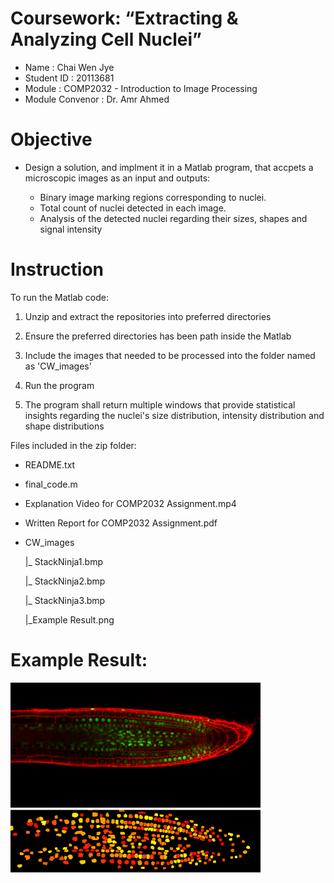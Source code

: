 
# Coursework: “Extracting & Analyzing Cell Nuclei”

- Name : Chai Wen Jye
- Student ID : 20113681
- Module : COMP2032 - Introduction to Image Processing
- Module Convenor : Dr. Amr Ahmed

# Objective

- Design a solution, and implment it in a Matlab program, that accpets a microscopic images as an input and outputs:

	- Binary image marking regions corresponding to nuclei.
	- Total count of nuclei detected in each image.
	- Analysis of the detected nuclei regarding their sizes, shapes and signal intensity

# Instruction
To run the Matlab code:

1) Unzip and extract the repositories into preferred directories

2) Ensure the preferred directories has been path inside the Matlab 

3) Include the images that needed to be processed into the folder named as 'CW_images'

4) Run the program

5) The program shall return multiple windows that provide statistical insights regarding the nuclei's size distribution, intensity distribution and shape distributions 

Files included in the zip folder:

- README.txt

- final_code.m

- Explanation Video for COMP2032 Assignment.mp4

- Written Report for COMP2032 Assignment.pdf

- CW_images

	|_ StackNinja1.bmp

	|_ StackNinja2.bmp

	|_ StackNinja3.bmp
	
	|_Example Result.png

# Example Result:

<img src="CW_images/StackNinja1.bmp" width="400" />
<img src="CW_images/Example Result.png" width="400" />
